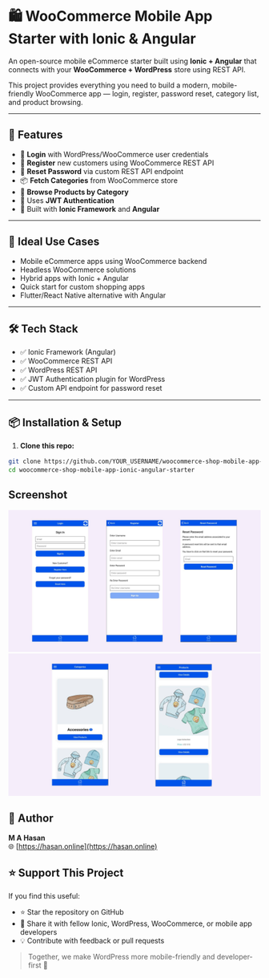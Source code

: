 # 🛍️ WooCommerce Mobile App Starter with Ionic & Angular

An open-source mobile eCommerce starter built using **Ionic + Angular** that connects with your **WooCommerce + WordPress** store using REST API.

This project provides everything you need to build a modern, mobile-friendly WooCommerce app — login, register, password reset, category list, and product browsing.

---

## 🚀 Features

- 🔐 **Login** with WordPress/WooCommerce user credentials
- 📝 **Register** new customers using WooCommerce REST API
- 🔁 **Reset Password** via custom REST API endpoint
- 📦 **Fetch Categories** from WooCommerce store
- 🛒 **Browse Products by Category**
- 🔑 Uses **JWT Authentication**
- 📱 Built with **Ionic Framework** and **Angular**

---

## 📱 Ideal Use Cases

- Mobile eCommerce apps using WooCommerce backend
- Headless WooCommerce solutions
- Hybrid apps with Ionic + Angular
- Quick start for custom shopping apps
- Flutter/React Native alternative with Angular

---

## 🛠️ Tech Stack

- ✅ Ionic Framework (Angular)
- ✅ WooCommerce REST API
- ✅ WordPress REST API
- ✅ JWT Authentication plugin for WordPress
- ✅ Custom API endpoint for password reset

---

## 📦 Installation & Setup

1. **Clone this repo:**

```bash
git clone https://github.com/YOUR_USERNAME/woocommerce-shop-mobile-app-ionic-angular-starter.git
cd woocommerce-shop-mobile-app-ionic-angular-starter
```
## Screenshot

![Screenshot](screenshot-1.jpg)
![Screenshot](product-cat.jpg)

   
## 🙌 Author

**M A Hasan**  
🌐 [https://hasan.online](https://hasan.online)


## ⭐ Support This Project

If you find this useful:
- ⭐ Star the repository on GitHub
- 🔗 Share it with fellow Ionic, WordPress, WooCommerce, or mobile app developers
- 💡 Contribute with feedback or pull requests

> Together, we make WordPress more mobile-friendly and developer-first 🚀
